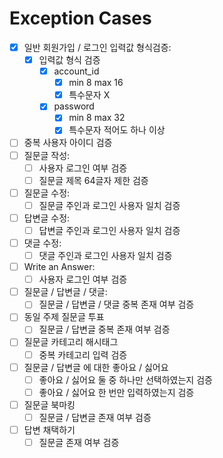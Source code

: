 # Exception Cases
- [x] 일반 회원가입 / 로그인 입력값 형식검증:
    - [x] 입력값 형식 검증
      - [x] account_id
        - [x] min 8 max 16
        - [x] 특수문자 X
      - [x] password
        - [x] min 8 max 32
        - [x] 특수문자 적어도 하나 이상
- [ ] 중복 사용자 아이디 검증
- [ ] 질문글 작성:
    - [ ] 사용자 로그인 여부 검증
    - [ ] 질문글 제목 64글자 제한 검증
- [ ] 질문글 수정:
    - [ ] 질문글 주인과 로그인 사용자 일치 검증
- [ ] 답변글 수정:
  - [ ] 답변글 주인과 로그인 사용자 일치 검증
- [ ] 댓글 수정:
  - [ ] 댓글 주인과 로그인 사용자 일치 검증
- [ ] Write an Answer:
    - [ ] 사용자 로그인 여부 검증
- [ ] 질문글 / 답변글 /  댓글:
    - [ ] 질문글 / 답변글 / 댓글 중복 존재 여부 검증
- [ ] 동일 주제 질문글 투표
    - [ ] 질문글 / 답변글 중복 존재 여부 검증
- [ ] 질문글 카테고리 해시태그
    - [ ] 중복 카테고리 입력 검증
- [ ] 질문글 / 답변글 에 대한 좋아요 / 싫어요
    - [ ] 좋아요 / 싫어요 둘 중 하나만 선택하였는지 검증
    - [ ] 좋아요 / 싫어요 한 번만 입력하였는지 검증
- [ ] 질문글 북마킹
    - [ ] 질문글 / 답변글 존재 여부 검증
- [ ] 답변 채택하기
    - [ ] 질문글 존재 여부 검증